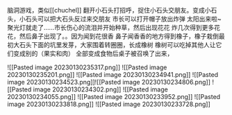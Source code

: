 脑洞游戏，类似[[chuchel]]
翻开小石头打招呼，捉住小石头交朋友。变成小石头，小石头可以把大石头反过来交朋友
市长可以打开帽子放出炸弹
太阳出来啦~
聚光灯就走了……市长伤心的流泪并开始种草，然后出现花花
炸几次得到更多花花，然后鼻子出现了。。因为闻到花很香
鼻子闻香香的地方得到橡子，橡子栽倒最初大石头下面的坑里发芽，大家围着转圈圈，长成橡树
橡树可以吃掉其他人让它们变成别的（果实和肉）
全部变成食物后桌子被召唤了出来，


![[Pasted image 20230130235317.png]]
![[Pasted image 20230130235201.png]]
![[Pasted image 20230130234941.png]]
![[Pasted image 20230130234523.png]]![[Pasted image 20230130234806.png]]
![[Pasted image 20230130234302.png]]
![[Pasted image 20230130234055.png]]
![[Pasted image 20230130233952.png]]
![[Pasted image 20230130233818.png]]
![[Pasted image 20230130233728.png]]